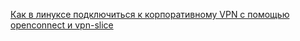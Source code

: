 [Как в линуксе подключиться к корпоративному VPN с помощью openconnect и vpn-slice](https://habr.com/ru/articles/479034/)
